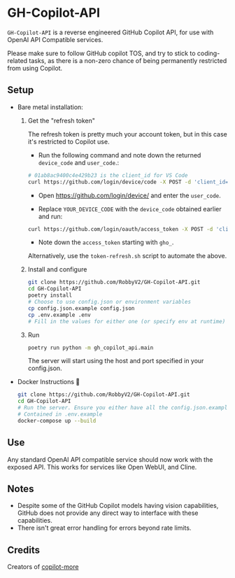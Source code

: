 # GH-Copilot-API

`GH-Copilot-API` is a reverse engineered GitHub Copilot API, for use with OpenAI API Compatible services.

Please make sure to follow GitHub copilot TOS, and try to stick to coding-related tasks, as there is a non-zero chance of being permanently restricted from using Copilot.

## Setup

- Bare metal installation:

  1. Get the "refresh token"

     The refresh token is pretty much your account token, but in this case it's restricted to Copilot use.

      - Run the following command and note down the returned `device_code` and `user_code`.:

      ```bash
      # 01ab8ac9400c4e429b23 is the client_id for VS Code
      curl https://github.com/login/device/code -X POST -d 'client_id=01ab8ac9400c4e429b23&scope=user:email'
      ```

      - Open <https://github.com/login/device/> and enter the `user_code`.

      - Replace `YOUR_DEVICE_CODE` with the `device_code` obtained earlier and run:

      ```bash
      curl https://github.com/login/oauth/access_token -X POST -d 'client_id=01ab8ac9400c4e429b23&scope=user:email&device_code=YOUR_DEVICE_CODE&grant_type=urn:ietf:params:oauth:grant-type:device_code'
      ```

      - Note down the `access_token` starting with `gho_`.

      Alternatively, use the `token-refresh.sh` script to automate the above.

  2. Install and configure

      ```bash
      git clone https://github.com/RobbyV2/GH-Copilot-API.git
      cd GH-Copilot-API
      poetry install
      # Choose to use config.json or environment variables
      cp config.json.example config.json
      cp .env.example .env
      # Fill in the values for either one (or specify env at runtime)
      ```

  3. Run

      ```bash
      poetry run python -m gh_copilot_api.main
      ```

      The server will start using the host and port specified in your config.json.

- Docker Instructions 🐋

    ```bash
    git clone https://github.com/RobbyV2/GH-Copilot-API.git
    cd GH-Copilot-API
    # Run the server. Ensure you either have all the config.json.example parameters in a .env file or pass it as an environment variable.
    # Contained in .env.example
    docker-compose up --build
    ```

## Use

Any standard OpenAI API compatible service should now work with the exposed API. This works for services like Open WebUI, and Cline.

## Notes

- Despite some of the GitHub Copilot models having vision capabilities, GitHub does not provide any direct way to interface with these capabilities.
- There isn't great error handling for errors beyond rate limits.

## Credits

Creators of [copilot-more](https://github.com/jjleng/copilot-more/)